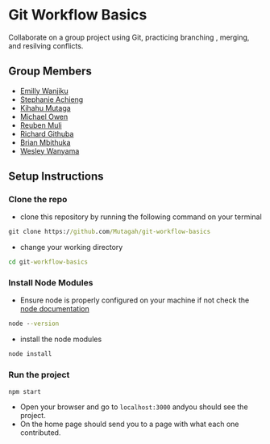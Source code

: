 # Git Workflow Basics

Collaborate on a group project using Git, practicing branching , merging, and resilving conflicts.  

## Group Members  

- [Emilly Wanjiku](https://github.com/njugunaemilly)
- [Stephanie Achieng](https://github.com/Achieng45)
- [Kihahu Mutaga](https://github.com/Mutagah)
- [Michael Owen](https://github.com/Owen150)
- [Reuben Muli](https://github.com/mulireuben)
- [Richard Githuba](https://github.com/githubarj)
- [Brian Mbithuka](https://github.com/mbithuka)
- [Wesley Wanyama](https://github.com/WesleyWanyama)

## Setup Instructions

### Clone the repo

- clone this repository by running the following command on your terminal

```cmd
git clone https://github.com/Mutagah/git-workflow-basics
```

- change your working directory

```cmd
cd git-workflow-basics
```

### Install Node Modules

- Ensure node is properly configured on your machine if not check the [node documentation](https://nodejs.org/en)

```cmd
node --version
```

- install the node modules

```cmd
node install
```

### Run the project

```cmd
npm start
```

- Open your browser and go to `localhost:3000` andyou should see the project.  
- On the home page should send you to a page with what each one contributed.  
